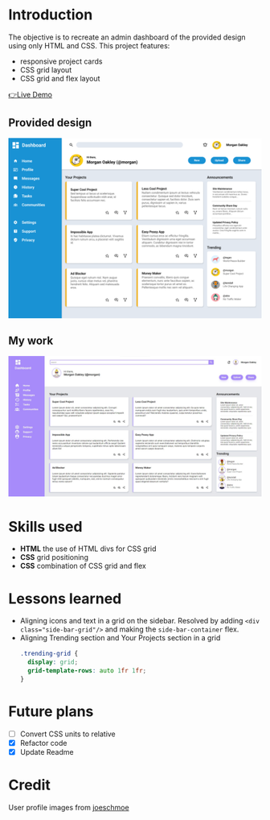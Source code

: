 # Introduction
The objective is to recreate an admin dashboard of the provided design using only HTML and CSS.
This project features: 
- responsive project cards
- CSS grid layout
- CSS grid and flex layout

[👉Live Demo](https://bravoosonja.github.io/admin-dashboard) 

## Provided design 
![Provided design](demo/provided-design.png)
## My work
![Demo](demo/demo.jpg)
# Skills used
- **HTML** the use of HTML divs for CSS grid 
- **CSS**  grid positioning
- **CSS**  combination of CSS grid and flex
# Lessons learned
- Aligning icons and text in a grid on the sidebar. Resolved by adding ```<div class="side-bar-grid"/>``` and making the ```side-bar-container``` flex. 
- Aligning Trending section and Your Projects section in a grid
  ```css
  .trending-grid {
    display: grid;
    grid-template-rows: auto 1fr 1fr;
  }
  ```
# Future plans
- [ ] Convert CSS units to relative
- [x] Refactor code
- [x] Update Readme
# Credit
User profile images from [joeschmoe](https://joeschmoe.io/)
